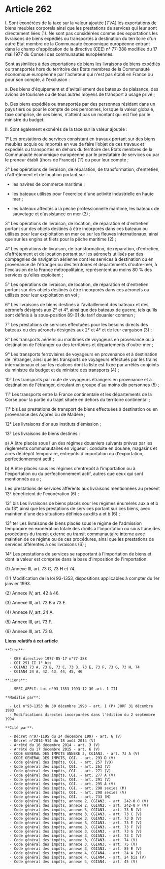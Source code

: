 # Article 262

I. Sont exonérées de la taxe sur la valeur ajoutée [*TVA*] les exportations de biens meubles corporels ainsi que les
prestations de services qui leur sont directement liées (1). Ne sont pas considérées comme des exportations les livraisons de
biens expédiés ou transportés à destination du territoire d'un autre Etat membre de la Communauté économique européenne
entrant dans le champ d'application de la directive (CEE) n° 77-388 modifiée du 17 mai 1977 du Conseil des communautés
européennes.

Sont assimilées à des exportations de biens les livraisons de biens expédiés ou transportés hors du territoire des Etats
membres de la Communauté économique européenne par l'acheteur qui n'est pas établi en France ou pour son compte, à
l'exclusion :

a. Des biens d'équipement et d'avitaillement des bateaux de plaisance, des avions de tourisme ou de tous autres moyens de
transport à usage privé ;

b. Des biens expédiés ou transportés par des personnes résidant dans un pays tiers ou pour le compte de ces personnes,
lorsque la valeur globale, taxe comprise, de ces biens, n'atteint pas un montant qui est fixé par le ministre du budget.

II. Sont également exonérés de la taxe sur la valeur ajoutée :

1° Les prestations de services consistant en travaux portant sur des biens meubles acquis ou importés en vue de faire l'objet
de ces travaux et expédiés ou transportés en dehors du territoire des Etats membres de la Communauté économique européenne
par le prestataire de services ou par le preneur établi ((hors de France)) (1') ou pour leur compte ;

2° Les opérations de livraison, de réparation, de transformation, d'entretien, d'affrètement et de location portant sur :

- les navires de commerce maritime ;

- les bateaux utilisés pour l'exercice d'une activité industrielle en haute mer ;

- les bateaux affectés à la pêche professionnelle maritime, les bateaux de sauvetage et d'assistance en mer (2) ;

3° Les opérations de livraison, de location, de réparation et d'entretien portant sur des objets destinés à être incorporés
dans ces bateaux ou utilisés pour leur exploitation en mer ou sur les fleuves internationaux, ainsi que sur les engins et
filets pour la pêche maritime (2) ;

4° Les opérations de livraison, de transformation, de réparation, d'entretien, d'affrètement et de location portant sur les
aéronefs utilisés par des compagnies de navigation aérienne dont les services à destination ou en provenance de l'étranger ou
des territoires et départements d'outre-mer, à l'exclusion de la France métropolitaine, représentent au moins 80 % des
services qu'elles exploitent ;

5° Les opérations de livraison, de location, de réparation et d'entretien portant sur des objets destinés à être incorporés
dans ces aéronefs ou utilisés pour leur exploitation en vol ;

6° Les livraisons de biens destinés à l'avitaillement des bateaux et des aéronefs désignés aux 2° et 4°, ainsi que des
bateaux de guerre, tels qu'ils sont définis à la sous-position 89-01 du tarif douanier commun ;

7° Les prestations de services effectuées pour les besoins directs des bateaux ou des aéronefs désignés aux 2° et 4° et de
leur cargaison (3) ;

8° Les transports aériens ou maritimes de voyageurs en provenance ou à destination de l'étranger ou des territoires et
départements d'outre-mer ;

9° Les transports ferroviaires de voyageurs en provenance et à destination de l'étranger, ainsi que les transports de
voyageurs effectués par les trains internationaux et sur les relations dont la liste est fixée par arrêtés conjoints du
ministre du budget et du ministre des transports (4) ;

10° Les transports par route de voyageurs étrangers en provenance et à destination de l'étranger, circulant en groupe d'au
moins dix personnes (5) ;

11° Les transports entre la France continentale et les départements de la Corse pour la partie du trajet située en dehors du
territoire continental ;

11° bis Les prestations de transport de biens effectuées à destination ou en provenance des Açores ou de Madère ;

12° Les livraisons d'or aux instituts d'émission ;

13° Les livraisons de biens destinés :

a) A être placés sous l'un des régimes douaniers suivants prévus par les règlements communautaires en vigueur : conduite en
douane, magasins et aires de dépôt temporaire, entrepôts d'importation ou d'exportation, perfectionnement actif ;

b) A être placés sous les régimes d'entrepôt à l'importation ou à l'exportation ou du perfectionnement actif, autres que ceux
qui sont mentionnés au a ;

Les prestations de services afférents aux livraisons mentionnées au présent 13° bénéficient de l'exonération (6) ;

13° bis Les livraisons de biens placés sour les régimes énumérés aux a et b du 13°, ainsi que les prestations de services
portant sur ces biens, avec maintien d'une des situations définies auxdits a et b (6) ;

13° ter Les livraisons de biens placés sous le régime de l'admission temporaire en exonération totale des droits à
l'importation ou sous l'une des procédures du transit externe ou transit communautaire interne avec maintien de ce régime ou
de ces procédures, ainsi que les prestations de services afférentes à ces livraisons  (6) ;

14° Les prestations de services se rapportant à l'importation de biens et dont la valeur est comprise dans la base
d'imposition de l'importation.

(1) Annexe III, art. 73 G, 73 H et 74.

(1') Modification de la loi 93-1353, dispositions applicables à compter du 1er janvier 1993.

(2) Annexe IV, art. 42 à 46.

(3) Annexe III, art. 73 B à 73 E.

(4) Annexe IV, art. 24 A.

(5) Annexe III, art. 73 F.

(6) Annexe III, art. 73 G.

**Liens relatifs à cet article**

	**Cite**:

	  - CEE directive 1977-05-17 n°77-388
	  - CGI 291 II 1° bis
	  - CGIAN3 73 A, 73 B, 73 C, 73 D, 73 E, 73 F, 73 G, 73 H, 74
	  - CGIAN4 24 A, 42, 43, 44, 45, 46

	**Liens**:

	  - SPEC_APPLI: Loi n°93-1353 1993-12-30 art. 1 III

	**Modifié par**:

	  - Loi n°93-1353 du 30 décembre 1993 - art. 1 (P) JORF 31 décembre 1993
	  - Modifications directes incorporées dans l'édition du 2 septembre 1994

	**Cité par**:

	  - Décret n°97-1195 du 24 décembre 1997 - art. 6 (V)
	  - Décret n°2014-914 du 18 août 2014 (V)
	  - Arrêté du 16 décembre 2014 - art. 3 (V)
	  - Arrêté du 17 décembre 2015 - art. 6 (V)
	  - CODE GENERAL DES IMPOTS ANNEXE 3, CGIAN3. - art. 73 A (V)
	  - CODE GENERAL DES IMPOTS, CGI. - art. 293 D (V)
	  - Code général des impôts, CGI. - art. 257 (VD)
	  - Code général des impôts, CGI. - art. 263 (V)
	  - Code général des impôts, CGI. - art. 271 (V)
	  - Code général des impôts, CGI. - art. 277 A (V)
	  - Code général des impôts, CGI. - art. 291 (V)
	  - Code général des impôts, CGI. - art. 295 A (V)
	  - Code général des impôts, CGI. - art. 298 sexies (M)
	  - Code général des impôts, CGI. - art. 298 sexies (V)
	  - Code général des impôts, CGI. - art. 733 (M)
	  - Code général des impôts, annexe 2, CGIAN2. - art. 242-0 O (V)
	  - Code général des impôts, annexe 2, CGIAN2. - art. 242-0 P (V)
	  - Code général des impôts, annexe 3, CGIAN3. - art. 73 B (V)
	  - Code général des impôts, annexe 3, CGIAN3. - art. 73 C (V)
	  - Code général des impôts, annexe 3, CGIAN3. - art. 73 D (V)
	  - Code général des impôts, annexe 3, CGIAN3. - art. 73 E (V)
	  - Code général des impôts, annexe 3, CGIAN3. - art. 73 F (V)
	  - Code général des impôts, annexe 3, CGIAN3. - art. 73 G (V)
	  - Code général des impôts, annexe 3, CGIAN3. - art. 73 I (V)
	  - Code général des impôts, annexe 3, CGIAN3. - art. 74 (V)
	  - Code général des impôts, annexe 3, CGIAN3. - art. 75 (V)
	  - Code général des impôts, annexe 3, CGIAN3. - art. 85 E (V)
	  - Code général des impôts, annexe 4, CGIAN4. - art. 24 A (V)
	  - Code général des impôts, annexe 4, CGIAN4. - art. 24 bis (V)
	  - Code général des impôts, annexe 4, CGIAN4. - art. 45 (V)
